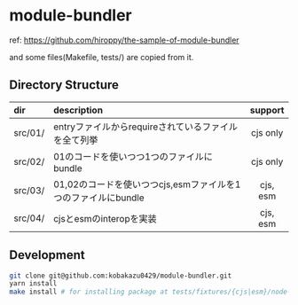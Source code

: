 # module-bundler

ref: https://github.com/hiroppy/the-sample-of-module-bundler

and some files(Makefile, tests/) are copied from it.

## Directory Structure

|dir|description|support|
|:-|:-|:-:|
|src/01/|entryファイルからrequireされているファイルを全て列挙|cjs only|
|src/02/|01のコードを使いつつ1つのファイルにbundle|cjs only|
|src/03/|01,02のコードを使いつつcjs,esmファイルを1つのファイルにbundle|cjs, esm|
|src/04/|cjsとesmのinteropを実装|cjs, esm|

## Development

```bash
git clone git@github.com:kobakazu0429/module-bundler.git
yarn install
make install # for installing package at tests/fixtures/{cjs|esm}/node-modules
```
